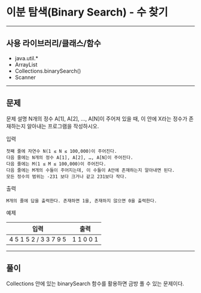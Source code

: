 # 이분 탐색(Binary Search) - 수 찾기

------------
## 사용 라이브러리/클래스/함수
- java.util.*
- ArrayList
- Collections.binarySearch()
- Scanner
------------
## 문제
문제 설명
N개의 정수 A[1], A[2], …, A[N]이 주어져 있을 때, 이 안에 X라는 정수가 존재하는지 알아내는 프로그램을 작성하시오.

입력
~~~
첫째 줄에 자연수 N(1 ≤ N ≤ 100,000)이 주어진다. 
다음 줄에는 N개의 정수 A[1], A[2], …, A[N]이 주어진다. 
다음 줄에는 M(1 ≤ M ≤ 100,000)이 주어진다. 
다음 줄에는 M개의 수들이 주어지는데, 이 수들이 A안에 존재하는지 알아내면 된다. 
모든 정수의 범위는 -231 보다 크거나 같고 231보다 작다.
   ~~~
출력
~~~
M개의 줄에 답을 출력한다. 존재하면 1을, 존재하지 않으면 0을 출력한다.
   ~~~
예제

|입력|출력|
|---|---|
4 5 1 5 2 / 3 3 7 9 5|1 1 0 0 1||
   
------------
## 풀이
Collections 안에 있는 binarySearch 함수를 활용하면 금방 풀 수 있는 문제이다.